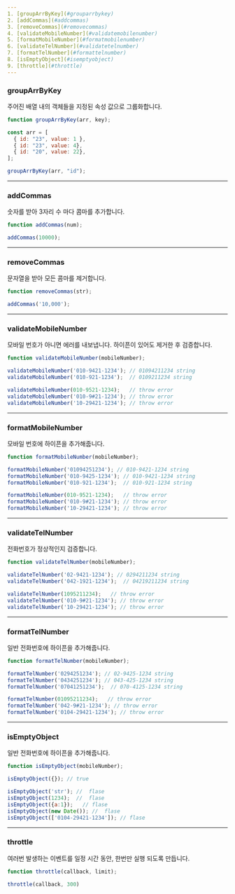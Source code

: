 ```yaml
---
1. [groupArrByKey](#grouparrbykey)
2. [addCommas](#addcommas)
3. [removeCommas](#removecommas)
4. [validateMobileNumber](#validatemobilenumber)
5. [formatMobileNumber](#formatmobilenumber)
6. [validateTelNumber](#validatetelnumber)
7. [formatTelNumber](#formattelnumber)
8. [isEmptyObject](#isemptyobject)
9. [throttle](#throttle)
---
```


### groupArrByKey

주어진 배열 내의 객체들을 지정된 속성 값으로 그룹화합니다.

```jsx
function groupArrByKey(arr, key);

const arr = [
  { id: "23", value: 1 },
  { id: "23", value: 4},
  { id: "20", value: 22},
];

groupArrByKey(arr, "id");
```

---

### addCommas

숫자를 받아 3자리 수 마다 콤마를 추가합니다.

```jsx
function addCommas(num);

addCommas(10000);
```

---

### removeCommas

문자열을 받아 모든 콤마를 제거합니다.

```jsx
function removeCommas(str);

addCommas('10,000');
```

---

### validateMobileNumber

모바일 번호가 아니면 에러를 내보냅니다.
하이픈이 있어도 제거한 후 검증합니다.

```jsx
function validateMobileNumber(mobileNumber);

validateMobileNumber('010-9421-1234'); // 01094211234 string
validateMobileNumber('010-921-1234');  // 0109211234 string

validateMobileNumber(010-9521-1234);   // throw error
validateMobileNumber('010-9#21-1234'); // throw error
validateMobileNumber('10-29421-1234'); // throw error
```

---

### formatMobileNumber

모바일 번호에 하이픈을 추가해줍니다.

```jsx
function formatMobileNumber(mobileNumber);

formatMobileNumber('01094251234'); // 010-9421-1234 string
formatMobileNumber('010-9425-1234'); // 010-9421-1234 string
formatMobileNumber('010-921-1234');  // 010-921-1234 string

formatMobileNumber(010-9521-1234);   // throw error
formatMobileNumber('010-9#21-1234'); // throw error
formatMobileNumber('10-29421-1234'); // throw error
```

---

### validateTelNumber

전화번호가 정상적인지 검증합니다.

```jsx
function validateTelNumber(mobileNumber);

validateTelNumber('02-9421-1234'); // 0294211234 string
validateTelNumber('042-1921-1234');  // 04219211234 string

validateTelNumber(1095211234);   // throw error
validateTelNumber('010-9#21-1234'); // throw error
validateTelNumber('10-29421-1234'); // throw error
```

---

### formatTelNumber

일반 전화번호에 하이픈을 추가해줍니다.

```jsx
function formatTelNumber(mobileNumber);

formatTelNumber('0294251234'); // 02-9425-1234 string
formatTelNumber('0434251234'); // 043-425-1234 string
formatTelNumber('07041251234');  // 070-4125-1234 string

formatTelNumber(01095211234);   // throw error
formatTelNumber('042-9#21-1234'); // throw error
formatTelNumber('0104-29421-1234'); // throw error
```

---
### isEmptyObject

일반 전화번호에 하이픈을 추가해줍니다.

```jsx
function isEmptyObject(mobileNumber);

isEmptyObject({}); // true

isEmptyObject('str'); //  flase
isEmptyObject(1234);  //  flase
isEmptyObject({a:1});   // flase
isEmptyObject(new Date()); //  flase
isEmptyObject(['0104-29421-1234']); // flase
```

---
### throttle
여러번 발생하는 이벤트를 일정 시간 동안, 한번만 실행 되도록 만듭니다.

```jsx
function throttle(callback, limit);

throttle(callback, 300)
```
